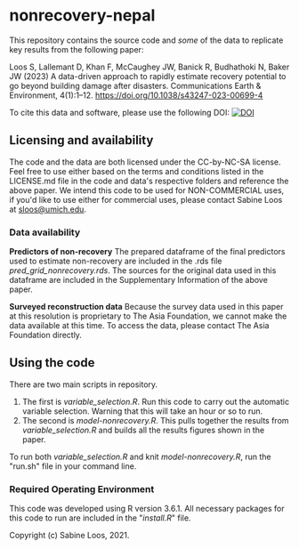# nonrecovery-nepal

This repository contains the source code and *some* of the data to replicate key results from the following paper:

Loos S, Lallemant D, Khan F, McCaughey JW, Banick R, Budhathoki N, Baker JW (2023) A data-driven approach to rapidly estimate recovery potential to go beyond building damage after disasters. Communications Earth & Environment, 4(1):1–12. https://doi.org/10.1038/s43247-023-00699-4

To cite this data and software, please use the following DOI: 
[![DOI](https://zenodo.org/badge/305008490.svg)](https://zenodo.org/badge/latestdoi/305008490)

## Licensing and availability

The code and the data are both licensed under the CC-by-NC-SA license. Feel free to use either based on the terms and conditions listed in the LICENSE.md file in the code and data's respective folders and reference the above paper. We intend this code to be used for NON-COMMERCIAL uses, if you'd like to use either for commercial uses, please contact Sabine Loos at  [sloos@umich.edu](mailto::sloos@umich.edu).

### Data availability

**Predictors of non-recovery** The prepared dataframe of the final predictors used to estimate non-recovery are included in the .rds file *pred_grid_nonrecovery.rds*. The sources for the original data used in this dataframe are included in the Supplementary Information of the above paper.

**Surveyed reconstruction data** Because the survey data used in this paper at this resolution is proprietary to The Asia Foundation, we cannot make the data available at this time. To access the data, please contact The Asia Foundation directly. 

## Using the code

There are two main scripts in repository. 

1. The first is *variable_selection.R*. Run this code to carry out the automatic variable selection. Warning that this will take an hour or so to run.
2. The second is *model-nonrecovery.R*. This pulls together the results from *variable_selection.R* and builds all the results figures shown in the paper.

To run both *variable_selection.R* and knit *model-nonrecovery.R*, run the "run.sh" file in your command line.

### Required Operating Environment

This code was developed using R version 3.6.1. All necessary packages for this code to run are included in the "*install.R*" file. 

Copyright (c) Sabine Loos, 2021.
